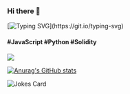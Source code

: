 ### Hi there 👋
[![Typing SVG](https://readme-typing-svg.herokuapp.com/?lines=My+name+is+Leigh+Ola;I+create+amazing+software.)](https://git.io/typing-svg)
#### \#JavaScript \#Python \#Solidity

![](https://gitwar.herokuapp.com/badge?username=Leigh-Ola)

[![Anurag's GitHub stats](https://github-readme-stats.vercel.app/api?username=Leigh-Ola&count_private=true&hide=prs,contribs)](https://github.com/anuraghazra/github-readme-stats)

<!-- Markdown -->

![Jokes Card](https://readme-jokes.vercel.app/api?hideBorder&theme=cobalt&qColor=%23999999&aColor=%23bbdb51)

<!--
**Leigh-Ola/Leigh-Ola** is a ✨ _special_ ✨ repository because its `README.md` (this file) appears on your GitHub profile.

Here are some ideas to get you started:

- 🔭 I’m currently working on ...
- 🌱 I’m currently learning ...
- 👯 I’m looking to collaborate on ...
- 🤔 I’m looking for help with ...
- 💬 Ask me about ...
- 📫 How to reach me: ...
- 😄 Pronouns: ...
- ⚡ Fun fact: ...


-->
